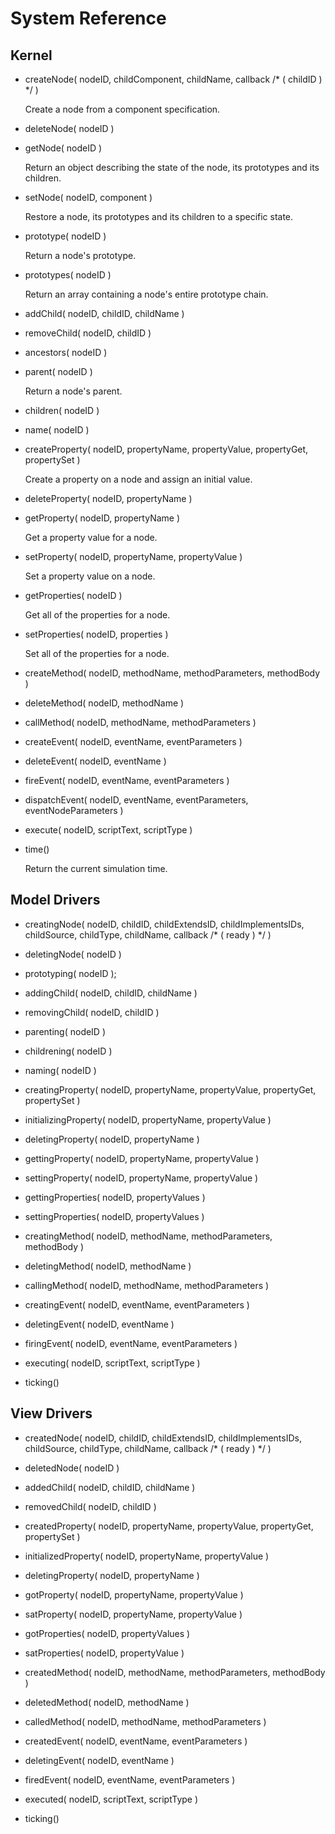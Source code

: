 System Reference
================

Kernel
------

*   createNode( nodeID, childComponent, childName, callback /* ( childID ) */  )

    Create a node from a component specification.

*   deleteNode( nodeID )

*   getNode( nodeID )

    Return an object describing the state of the node, its prototypes and its children.

*   setNode( nodeID, component )

    Restore a node, its prototypes and its children to a specific state.

*   prototype( nodeID )

    Return a node's prototype.

*   prototypes( nodeID )

    Return an array containing a node's entire prototype chain.

*   addChild( nodeID, childID, childName )

*   removeChild( nodeID, childID )

*   ancestors( nodeID )

*   parent( nodeID )

    Return a node's parent.

*   children( nodeID )

*   name( nodeID )

*   createProperty( nodeID, propertyName, propertyValue, propertyGet, propertySet )

    Create a property on a node and assign an initial value.

*   deleteProperty( nodeID, propertyName )

*   getProperty( nodeID, propertyName )

    Get a property value for a node.

*   setProperty( nodeID, propertyName, propertyValue )

    Set a property value on a node.

*   getProperties( nodeID )

    Get all of the properties for a node.

*   setProperties( nodeID, properties )

    Set all of the properties for a node.

*   createMethod( nodeID, methodName, methodParameters, methodBody )

*   deleteMethod( nodeID, methodName )

*   callMethod( nodeID, methodName, methodParameters )

*   createEvent( nodeID, eventName, eventParameters )

*   deleteEvent( nodeID, eventName )

*   fireEvent( nodeID, eventName, eventParameters )

*   dispatchEvent( nodeID, eventName, eventParameters, eventNodeParameters )

*   execute( nodeID, scriptText, scriptType )

*   time()

    Return the current simulation time.


Model Drivers
-------------

*   creatingNode( nodeID, childID, childExtendsID, childImplementsIDs, childSource, childType, childName, callback /* ( ready ) */ )

*   deletingNode( nodeID )

*   prototyping( nodeID );

*   addingChild( nodeID, childID, childName )

*   removingChild( nodeID, childID )

*   parenting( nodeID )

*   childrening( nodeID )

*   naming( nodeID )

*   creatingProperty( nodeID, propertyName, propertyValue, propertyGet, propertySet )

*   initializingProperty( nodeID, propertyName, propertyValue )

*   deletingProperty( nodeID, propertyName )

*   gettingProperty( nodeID, propertyName, propertyValue )

*   settingProperty( nodeID, propertyName, propertyValue )

*   gettingProperties( nodeID, propertyValues )

*   settingProperties( nodeID, propertyValues )

*   creatingMethod( nodeID, methodName, methodParameters, methodBody )

*   deletingMethod( nodeID, methodName )

*   callingMethod( nodeID, methodName, methodParameters )

*   creatingEvent( nodeID, eventName, eventParameters )

*   deletingEvent( nodeID, eventName )

*   firingEvent( nodeID, eventName, eventParameters )

*   executing( nodeID, scriptText, scriptType )

*   ticking()


View Drivers
------------

*   createdNode( nodeID, childID, childExtendsID, childImplementsIDs, childSource, childType, childName, callback /* ( ready ) */ )

*   deletedNode( nodeID )

*   addedChild( nodeID, childID, childName )

*   removedChild( nodeID, childID )

*   createdProperty( nodeID, propertyName, propertyValue, propertyGet, propertySet )

*   initializedProperty( nodeID, propertyName, propertyValue )

*   deletingProperty( nodeID, propertyName )

*   gotProperty( nodeID, propertyName, propertyValue )

*   satProperty( nodeID, propertyName, propertyValue )

*   gotProperties( nodeID, propertyValues )

*   satProperties( nodeID, propertyValue )

*   createdMethod( nodeID, methodName, methodParameters, methodBody )

*   deletedMethod( nodeID, methodName )

*   calledMethod( nodeID, methodName, methodParameters )

*   createdEvent( nodeID, eventName, eventParameters )

*   deletingEvent( nodeID, eventName )

*   firedEvent( nodeID, eventName, eventParameters )

*   executed( nodeID, scriptText, scriptType )

*   ticking()
